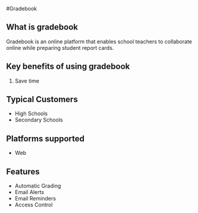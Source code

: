#Gradebook

## What is gradebook

Gradebook is an online platform that enables school teachers to collaborate online while preparing student report cards. 

## Key benefits of using gradebook

1. Save time

## Typical Customers

- High Schools
- Secondary Schools

## Platforms supported

- Web

## Features
- Automatic Grading
- Email Alerts
- Email Reminders
- Access Control